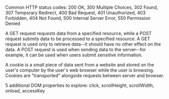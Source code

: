 Common HTTP status codes: 200 OK, 300 Multiple Choices, 302 Found, 307 Temporary Redirect, 400 Bad Request, 401 Unauthorized, 403 Forbidden, 404 Not Found, 500 Internal Server Error, 550 Permission Denied

A GET request requests data from a specified resource, while a POST request submits data to be processed to a specified resource. A GET request is used only to retrieve data--it should have no other effect on the data. A POST request is used when sending data to the server--for example, it can be used when users submit sensitive information.

A cookie is a small piece of data sent from a website and stored on the user's computer by the user's web browser while the user is browsing. Cookies are "transported" alongside requests between server and browser.

5 additional DOM properties to explore: click, scrollHeight, scrollWidth, onload, accessKey